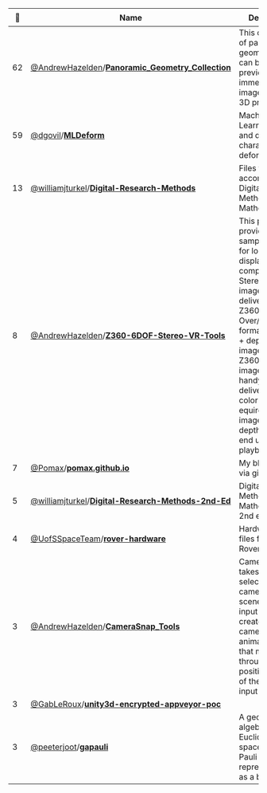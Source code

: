 |:star2: | Name | Description | 🌍|
|---|---|---|---|
|62|[@AndrewHazelden](https://github.com/AndrewHazelden)/[**Panoramic_Geometry_Collection**](https://github.com/AndrewHazelden/Panoramic_Geometry_Collection)|This collection of panoramic geometry files can be handy for previewing immersive imagery in your 3D program.||
|59|[@dgovil](https://github.com/dgovil)/[**MLDeform**](https://github.com/dgovil/MLDeform)|Machine Learning system and deformer for character deformations||
|13|[@williamjturkel](https://github.com/williamjturkel)/[**Digital-Research-Methods**](https://github.com/williamjturkel/Digital-Research-Methods)|Files to accompany Digital Research Methods with Mathematica|[:arrow_upper_right:](http://williamjturkel.net/digital-research-methods-with-mathematica/)|
|8|[@AndrewHazelden](https://github.com/AndrewHazelden)/[**Z360-6DOF-Stereo-VR-Tools**](https://github.com/AndrewHazelden/Z360-6DOF-Stereo-VR-Tools)|This project provides a sample workflow for loading and displaying 6DOF compatible Stereo VR imagery that is delivered in the Z360 style Over/Under formatted color + depthmap image layout. Z360 style images are a handy way to deliver a 2D color equirectangular image and a depthmap to the end user for playback.||
|7|[@Pomax](https://github.com/Pomax)/[**pomax.github.io**](https://github.com/Pomax/pomax.github.io)|My blog, hosted via github||
|5|[@williamjturkel](https://github.com/williamjturkel)/[**Digital-Research-Methods-2nd-Ed**](https://github.com/williamjturkel/Digital-Research-Methods-2nd-Ed)|Digital Research Methods with Mathematica, 2nd ed., 2019||
|4|[@UofSSpaceTeam](https://github.com/UofSSpaceTeam)/[**rover-hardware**](https://github.com/UofSSpaceTeam/rover-hardware)|Hardware design files for the Rover project.||
|3|[@AndrewHazelden](https://github.com/AndrewHazelden)/[**CameraSnap_Tools**](https://github.com/AndrewHazelden/CameraSnap_Tools)|CameraSnap.mel takes a list of selected cameras in your scene as an input and creates a new camera with an animation path that moves through the position of each of the original input cameras.||
|3|[@GabLeRoux](https://github.com/GabLeRoux)/[**unity3d-encrypted-appveyor-poc**](https://github.com/GabLeRoux/unity3d-encrypted-appveyor-poc)|||
|3|[@peeterjoot](https://github.com/peeterjoot)/[**gapauli**](https://github.com/peeterjoot/gapauli)|A geometric algebra for Euclidean 3D space using the Pauli basis representation as a backend.||

